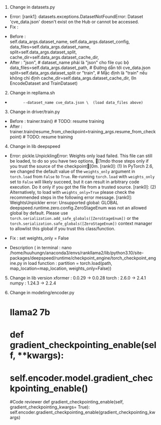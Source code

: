 1) Change in datasets.py 
- Error: [rank1]: datasets.exceptions.DatasetNotFoundError: Dataset 'cve_data.json' doesn't exist on the Hub or cannot be accessed.
- Fix : 
+ Before :  
            self.data_args.dataset_name,
            self.data_args.dataset_config,
            data_files=self.data_args.dataset_name,
            split=self.data_args.dataset_split,
            cache_dir=self.data_args.dataset_cache_dir,
+ After :
            "json",  # dataset_name phải là "json" cho file cục bộ
            data_files=self.data_args.dataset_path,  # Đường dẫn tới cve_data.json
            split=self.data_args.dataset_split or "train",  # Mặc định là "train" nếu không chỉ định
            cache_dir=self.data_args.dataset_cache_dir,
(In EncodeDataset and TrainDataset)

2) Change in repllama.sh 

+           --dataset_name cve_data.json \  (load data_files above)

3) Change in driver/train.py
+ Before :     trainer.train()  # TODO: resume training
+ After :     trainer.train(resume_from_checkpoint=training_args.resume_from_checkpoint)  # TODO: resume training

4) Change in lib deepspeed
- Error: pickle.UnpicklingError: Weights only load failed. This file can still be loaded, to do so you have two options, [1mdo those steps only if you trust the source of the checkpoint[0m. 
[rank0]: 	(1) In PyTorch 2.6, we changed the default value of the `weights_only` argument in `torch.load` from `False` to `True`. Re-running `torch.load` with `weights_only` set to `False` will likely succeed, but it can result in arbitrary code execution. Do it only if you got the file from a trusted source.
[rank0]: 	(2) Alternatively, to load with `weights_only=True` please check the recommended steps in the following error message.
[rank0]: 	WeightsUnpickler error: Unsupported global: GLOBAL deepspeed.runtime.zero.config.ZeroStageEnum was not an allowed global by default. Please use `torch.serialization.add_safe_globals([ZeroStageEnum])` or the `torch.serialization.safe_globals([ZeroStageEnum])` context manager to allowlist this global if you trust this class/function.
+ Fix : set weights_only = False

+ Description ( in terminal : nano /home/huuhungn/anaconda3/envs/rankllama2/lib/python3.10/site-packages/deepspeed/runtime/checkpoint_engine/torch_checkpoint_engine.py
    in load function : partition = torch.load(path, map_location=map_location, weights_only=False))

5) Change in lib version
xformer : 0.0.29 -> 0.0.28
torch : 2.6.0 -> 2.4.1
numpy : 1.24.3 -> 2.2.4

6) Change in modeling/encoder.py
    #   llama2 7b    
    # def gradient_checkpointing_enable(self, **kwargs):
    #     self.encoder.model.gradient_checkpointing_enable()
    
    #Code reviewer
    def gradient_checkpointing_enable(self, gradient_checkpointing_kwargs= True):
        self.encoder.gradient_checkpointing_enable(gradient_checkpointing_kwargs)
